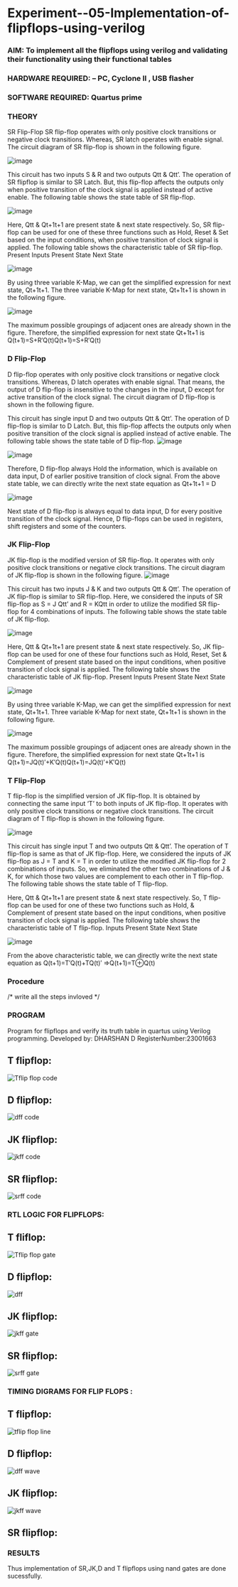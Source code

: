 # Experiment--05-Implementation-of-flipflops-using-verilog
### AIM: To implement all the flipflops using verilog and validating their functionality using their functional tables
### HARDWARE REQUIRED:  – PC, Cyclone II , USB flasher
### SOFTWARE REQUIRED:   Quartus prime
### THEORY 
SR Flip-Flop
SR flip-flop operates with only positive clock transitions or negative clock transitions. Whereas, SR latch operates with enable signal. The circuit diagram of SR flip-flop is shown in the following figure.

![image](https://user-images.githubusercontent.com/36288975/167910294-bb550548-b1dc-4cba-9044-31d9037d476b.png)

 
This circuit has two inputs S & R and two outputs Qtt & Qtt’. The operation of SR flipflop is similar to SR Latch. But, this flip-flop affects the outputs only when positive transition of the clock signal is applied instead of active enable.
The following table shows the state table of SR flip-flop.


![image](https://user-images.githubusercontent.com/36288975/167910648-ced88e69-869c-42e2-9718-a285a3902446.png)


Here, Qtt & Qt+1t+1 are present state & next state respectively. So, SR flip-flop can be used for one of these three functions such as Hold, Reset & Set based on the input conditions, when positive transition of clock signal is applied. The following table shows the characteristic table of SR flip-flop.
Present Inputs	Present State	Next State


![image](https://user-images.githubusercontent.com/36288975/167908180-5fc9d589-1cb5-41f5-b2c8-927e04f5f387.png)

By using three variable K-Map, we can get the simplified expression for next state, Qt+1t+1. The three variable K-Map for next state, Qt+1t+1 is shown in the following figure.

![image](https://user-images.githubusercontent.com/36288975/167908214-25b30a54-db20-4bcb-9385-5f93a1982a09.png)

 
The maximum possible groupings of adjacent ones are already shown in the figure. Therefore, the simplified expression for next state Qt+1t+1 is
Q(t+1)=S+R′Q(t)Q(t+1)=S+R′Q(t)


### D Flip-Flop
D flip-flop operates with only positive clock transitions or negative clock transitions. Whereas, D latch operates with enable signal. That means, the output of D flip-flop is insensitive to the changes in the input, D except for active transition of the clock signal. The circuit diagram of D flip-flop is shown in the following figure.
 
This circuit has single input D and two outputs Qtt & Qtt’. The operation of D flip-flop is similar to D Latch. But, this flip-flop affects the outputs only when positive transition of the clock signal is applied instead of active enable.
The following table shows the state table of D flip-flop.
![image](https://user-images.githubusercontent.com/36288975/167908342-e03f0cbb-5958-43bb-b74a-5e3ec2341675.png)

![image](https://user-images.githubusercontent.com/36288975/167910325-aeef0739-0a54-40e2-bebd-6f5fa0cad10e.png)



Therefore, D flip-flop always Hold the information, which is available on data input, D of earlier positive transition of clock signal. From the above state table, we can directly write the next state equation as
Qt+1t+1 = D



![image](https://user-images.githubusercontent.com/36288975/167908850-d39d07ba-7f9d-490a-b9f2-274e189fd047.png)

Next state of D flip-flop is always equal to data input, D for every positive transition of the clock signal. Hence, D flip-flops can be used in registers, shift registers and some of the counters.


### JK Flip-Flop
JK flip-flop is the modified version of SR flip-flop. It operates with only positive clock transitions or negative clock transitions. The circuit diagram of JK flip-flop is shown in the following figure.
![image](https://user-images.githubusercontent.com/36288975/167910378-d2d984a7-2815-4d17-8c41-ee4bdf59ec24.png) 

 
This circuit has two inputs J & K and two outputs Qtt & Qtt’. The operation of JK flip-flop is similar to SR flip-flop. Here, we considered the inputs of SR flip-flop as S = J Qtt’ and R = KQtt in order to utilize the modified SR flip-flop for 4 combinations of inputs.
The following table shows the state table of JK flip-flop.


![image](https://user-images.githubusercontent.com/36288975/167908575-59c35afb-50d3-46a2-888c-47478a3179d5.png)

Here, Qtt & Qt+1t+1 are present state & next state respectively. So, JK flip-flop can be used for one of these four functions such as Hold, Reset, Set & Complement of present state based on the input conditions, when positive transition of clock signal is applied. The following table shows the characteristic table of JK flip-flop.
Present Inputs	Present State	Next State

![image](https://user-images.githubusercontent.com/36288975/167908664-c854ffe9-0bd3-44c2-bfa6-e53928181c69.png)


By using three variable K-Map, we can get the simplified expression for next state, Qt+1t+1. Three variable K-Map for next state, Qt+1t+1 is shown in the following figure.
 
 
 ![image](https://user-images.githubusercontent.com/36288975/167908688-fa93c3e9-8323-4864-947d-c11d163d5a90.png)

The maximum possible groupings of adjacent ones are already shown in the figure. Therefore, the simplified expression for next state Qt+1t+1 is
Q(t+1)=JQ(t)′+K′Q(t)Q(t+1)=JQ(t)′+K′Q(t)



### T Flip-Flop
T flip-flop is the simplified version of JK flip-flop. It is obtained by connecting the same input ‘T’ to both inputs of JK flip-flop. It operates with only positive clock transitions or negative clock transitions. The circuit diagram of T flip-flop is shown in the following figure.

![image](https://user-images.githubusercontent.com/36288975/167911534-5f3c445d-bc68-46e2-9a9c-7efce5febc60.png)



This circuit has single input T and two outputs Qtt & Qtt’. The operation of T flip-flop is same as that of JK flip-flop. Here, we considered the inputs of JK flip-flop as J = T and K = T in order to utilize the modified JK flip-flop for 2 combinations of inputs. So, we eliminated the other two combinations of J & K, for which those two values are complement to each other in T flip-flop.
The following table shows the state table of T flip-flop.



Here, Qtt & Qt+1t+1 are present state & next state respectively. So, T flip-flop can be used for one of these two functions such as Hold, & Complement of present state based on the input conditions, when positive transition of clock signal is applied. The following table shows the characteristic table of T flip-flop.
Inputs	Present State	Next State


![image](https://user-images.githubusercontent.com/36288975/167909015-53aa9450-3f28-4202-887a-79d88228f8a0.png)

From the above characteristic table, we can directly write the next state equation as
Q(t+1)=T′Q(t)+TQ(t)′
⇒Q(t+1)=T⊕Q(t)

### Procedure
/* write all the steps invloved */



### PROGRAM 
Program for flipflops  and verify its truth table in quartus using Verilog programming.
Developed by: DHARSHAN D
RegisterNumber:23001663
## T flipflop:
![Tflip flop code](https://github.com/dharshan7200/Experiment--05-Implementation-of-flipflops-using-verilog/assets/138850116/7ae8b592-12a8-42f8-b4d7-95c1ddcc284b)
## D flipflop:
![dff code](https://github.com/dharshan7200/Experiment--05-Implementation-of-flipflops-using-verilog/assets/138850116/9f2babb2-acc6-4e99-8c7b-e633358583fe)
## JK flipflop:
![jkff code](https://github.com/dharshan7200/Experiment--05-Implementation-of-flipflops-using-verilog/assets/138850116/16125a0b-ac93-4f09-8b7f-eb93a53bd4fb)
## SR flipflop:
![srff code](https://github.com/dharshan7200/Experiment--05-Implementation-of-flipflops-using-verilog/assets/138850116/ca9d39c2-464b-4869-b59c-71e39dc45e05)
### RTL LOGIC FOR FLIPFLOPS:
## T fliflop:
![Tflip flop gate](https://github.com/dharshan7200/Experiment--05-Implementation-of-flipflops-using-verilog/assets/138850116/38f0ad86-816d-4eee-ba73-4721d9cc901e)
## D flipflop:
![dff](https://github.com/dharshan7200/Experiment--05-Implementation-of-flipflops-using-verilog/assets/138850116/a8cd9d32-4a63-4255-9005-b5cea209c703)
## JK flipflop:
![jkff gate](https://github.com/dharshan7200/Experiment--05-Implementation-of-flipflops-using-verilog/assets/138850116/bd65eda3-6eb9-4e91-9d38-b2501468c74d)
## SR flipflop:
![srff gate](https://github.com/dharshan7200/Experiment--05-Implementation-of-flipflops-using-verilog/assets/138850116/4c9f27e5-7250-4289-aeb3-bbf75a6bbd6f)
### TIMING DIGRAMS FOR FLIP FLOPS :
## T flipflop:
![tflip flop line](https://github.com/dharshan7200/Experiment--05-Implementation-of-flipflops-using-verilog/assets/138850116/4a437720-48b6-41bc-9550-0c50b6842cf4)
## D flipflop:
![dff wave](https://github.com/dharshan7200/Experiment--05-Implementation-of-flipflops-using-verilog/assets/138850116/b32674c7-26b7-4fa8-b17e-dd785783a3e4)
## JK flipflop:
![jkff wave](https://github.com/dharshan7200/Experiment--05-Implementation-of-flipflops-using-verilog/assets/138850116/b0411433-6a9c-45fd-b5c6-125ae0860a04)
## SR flipflop:

### RESULTS 
Thus implementation of SR,JK,D and T flipflops using nand gates are done sucessfully.
